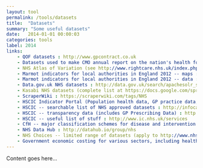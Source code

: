 ```yaml
---
layout: tool
permalink: /tools/datasets
title:  "Datasets"
summary: "Some useful datasets"
date:   2014-01-01 00:00:03
categories: tools
label: 2014
links:
    - QOF datasets : http://www.gpcontract.co.uk
    - Datasets used to make CMO annual report on the nation's health for 2011 : http://www.dh.gov.uk/health/2012/11/cmo-data
    - NHS Atlas of Variation (see http://www.rightcare.nhs.uk/index.php/nhs-atlas/ for more information and to view maps etc) : http://wiki.nhshackday.com/wiki/DatasetsAndAPIs?action=AttachFile&amp;do=get&amp;target=AtlasOfVariation2011.xls
    - Marmot indicators for local authorities in England 2012 -- maps : http://www.lho.org.uk/LHO_Topics/National_Lead_Areas/Marmot/Maps/Single/atlas.html
    - Marmot indicators for local authorities in England 2012 -- data : http://www.lho.org.uk/viewResource.aspx?id=17034
    - Data.gov.uk NHS datasets : http://data.gov.uk/search/apachesolr_search/nhs
    - Kasabi NHS datasets (complete list at https://docs.google.com/spreadsheet/ccc?key=0AiswT8ko8hb4dFhvcFBtangydmo0bmJ5NnMxT2dVWnc#gid=0) : http://blog.kasabi.com/?s=nhs
    - ScraperWiki : https://scraperwiki.com/tags/NHS
    - HSCIC Indicator Portal (Population health data, GP practice data, NHS Outcomes Framework data, hospital mortality, social care) : http://indicators.ic.nhs.uk
    - HSCIC -- searchable list of NHS approved datasets : http://infocat.ic.nhs.uk/Default.aspx
    - HSCIC -- transparency data (includes GP Prescribing Data) : http://www.ic.nhs.uk/services/transparency
    - HSCIC -- useful list of stuff : http://www.ic.nhs.uk/services
    - CfH -- major classification schemes for disease and intervention (more for bean counting than clinicians or patients : http://www.connectingforhealth.nhs.uk/systemsandservices/data/clinicalcoding
    - NHS Data Hub : http://datahub.io/group/nhs
    - NHS Choices -- limited range of datasets (apply to http://www.nhs.uk/aboutNHSChoices/professionals/syndication/Pages/Webservices.aspx for API) : http://www.nhs.uk/aboutNHSChoices/professionals/developments/Pages/NHSChoicesdatasets.aspx
    - Government economic costing for various sectors, including healthcare, for example cost per GP visit : http://data.gov.uk/sib_knowledge_box/toolkit
---
```


Content goes here...
